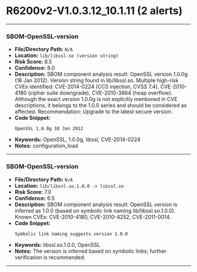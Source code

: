 # R6200v2-V1.0.3.12_10.1.11 (2 alerts)

---

### SBOM-OpenSSL-version

- **File/Directory Path:** `N/A`
- **Location:** `lib/libssl.so (version string)`
- **Risk Score:** 8.5
- **Confidence:** 8.0
- **Description:** SBOM component analysis result: OpenSSL version 1.0.0g (18 Jan 2012). Version string found in lib/libssl.so. Multiple high-risk CVEs identified: CVE-2014-0224 (CCS injection, CVSS 7.4), CVE-2010-4180 (cipher suite downgrade), CVE-2010-3864 (heap overflow). Although the exact version 1.0.0g is not explicitly mentioned in CVE descriptions, it belongs to the 1.0.0 series and should be considered as affected. Recommendation: Upgrade to the latest secure version.
- **Code Snippet:**
  ```
  OpenSSL 1.0.0g 18 Jan 2012
  ```
- **Keywords:** OpenSSL, 1.0.0g, libssl, CVE-2014-0224
- **Notes:** configuration_load

---
### SBOM-OpenSSL-version

- **File/Directory Path:** `N/A`
- **Location:** `lib/libssl.so.1.0.0 -> libssl.so`
- **Risk Score:** 7.0
- **Confidence:** 6.5
- **Description:** SBOM component analysis result: OpenSSL version is inferred as 1.0.0 (based on symbolic link naming lib/libssl.so.1.0.0). Known CVEs: CVE-2010-4180, CVE-2010-4252, CVE-2011-0014.
- **Code Snippet:**
  ```
  Symbolic link naming suggests version 1.0.0
  ```
- **Keywords:** libssl.so.1.0.0, OpenSSL
- **Notes:** The version is inferred based on symbolic links; further verification is recommended.

---
